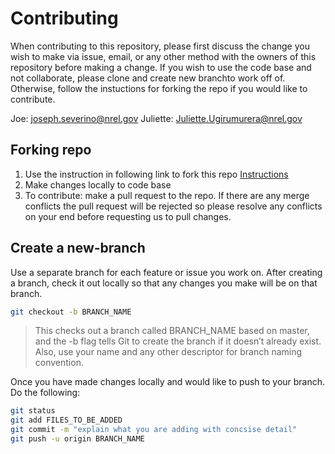 # Contributing

When contributing to this repository, please first discuss the change you wish to make via issue,
email, or any other method with the owners of this repository before making a change. If you wish to use the code base
and not collaborate, please clone and create new branchto work off of. Otherwise, follow the instuctions for forking the 
repo if you would like to contribute.

Joe: <joseph.severino@nrel.gov>
Juliette: <Juliette.Ugirumurera@nrel.gov>


## Forking repo
1. Use the instruction in following link to fork this repo [Instructions](https://docs.github.com/en/free-pro-team@latest/github/getting-started-with-github/fork-a-repo)
2. Make changes locally to code base
3. To contribute: make a pull request to the repo. If there are any merge conflicts the pull request will be rejected so please resolve any conflicts on your end before requesting us to pull changes.


## Create a new-branch
Use a separate branch for each feature or issue you work on. After creating a branch, check it out locally so that any changes you make will be on that branch.
```bash
git checkout -b BRANCH_NAME
```
> This checks out a branch called BRANCH_NAME based on master, and the -b flag tells Git to create the branch if it doesn’t already exist. Also, use your name and any other descriptor for branch naming convention.

Once you have made changes locally and would like to push to your branch. Do the following:

```bash
git status 
git add FILES_TO_BE_ADDED
git commit -m "explain what you are adding with concsise detail"
git push -u origin BRANCH_NAME
```
